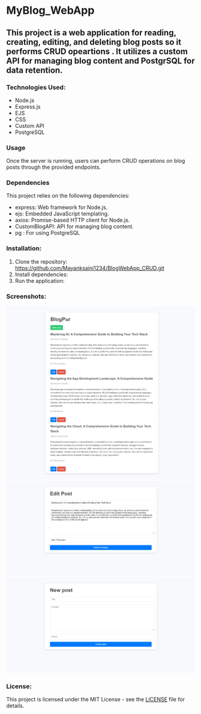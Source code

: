 # MyBlog_WebApp

## This project is a web application for reading, creating, editing, and deleting blog posts so it performs CRUD opeartions . It utilizes a custom API for managing blog content and PostgrSQL for data retention.

### Technologies Used:
- Node.js
- Express.js
- EJS
- CSS
-  Custom API
- PostgreSQL

### Usage
Once the server is running, users can perform CRUD operations on blog posts through the provided endpoints.

### Dependencies
This project relies on the following dependencies:
- express: Web framework for Node.js.
- ejs: Embedded JavaScript templating.
- axios: Promise-based HTTP client for Node.js.
- CustomBlogAPI: API for managing blog content.
- pg : For using PostgreSQL

### Installation:
1. Clone the repository:
https://github.com/Mayanksaini1234/BlogWebApp_CRUD.git
2. Install dependencies:
3. Run the application:

### Screenshots:
![app](https://github.com/Mayanksaini1234/BlogWebApp_CRUD/blob/master/screenshots/Screenshot_31-3-2024_0406_localhost.jpeg)
![app](https://github.com/Mayanksaini1234/BlogWebApp_CRUD/blob/master/screenshots/Screenshot_31-3-2024_04210_localhost.jpeg)
![app](https://github.com/Mayanksaini1234/BlogWebApp_CRUD/blob/master/screenshots/Screenshot_31-3-2024_04220_localhost.jpeg)

### License:
This project is licensed under the MIT License - see the [LICENSE](LICENSE) file for details.
